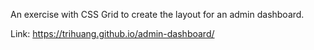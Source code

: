 An exercise with CSS Grid to create the layout for an admin dashboard.

Link: https://trihuang.github.io/admin-dashboard/
